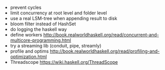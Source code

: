 - prevent cycles
- limit concurrency at root level and folder level
- use a real LSM-tree when appending result to disk
- bloom filter instead of HashSet
- do logging the haskell way
- define workers http://book.realworldhaskell.org/read/concurrent-and-multicore-programming.html
- try a streaming lib (conduit, pipe, streamly)
- profile and optims http://book.realworldhaskell.org/read/profiling-and-optimization.html
- Threadscope https://wiki.haskell.org/ThreadScope